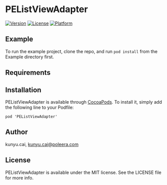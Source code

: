 # PEListViewAdapter

[![Version](https://img.shields.io/cocoapods/v/PEListViewAdapter.svg?style=flat)](https://cocoapods.org/pods/PEListViewAdapter)
[![License](https://img.shields.io/cocoapods/l/PEListViewAdapter.svg?style=flat)](https://cocoapods.org/pods/PEListViewAdapter)
[![Platform](https://img.shields.io/cocoapods/p/PEListViewAdapter.svg?style=flat)](https://cocoapods.org/pods/PEListViewAdapter)

## Example

To run the example project, clone the repo, and run `pod install` from the Example directory first.

## Requirements

## Installation

PEListViewAdapter is available through [CocoaPods](https://cocoapods.org). To install
it, simply add the following line to your Podfile:

```objc
pod 'PEListViewAdapter'
```

## Author

kunyu.cai, kunyu.cai@poleera.com

## License

PEListViewAdapter is available under the MIT license. See the LICENSE file for more info.
